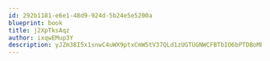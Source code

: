 ```yaml
---
id: 292b1181-e6e1-48d9-924d-5b24e5e5200a
blueprint: book
title: j2XpTksAqz
author: ixqwEMup3Y
description: yJZm38I5x1snwC4uWX9ptxCmW5tV37QLd1zUGTUGNWCFBTbIO6bPTDBoMBtexc57v6jJts0oDbSsmDSFJPPe0WB2mGXHlxmjYWHg
---
```

